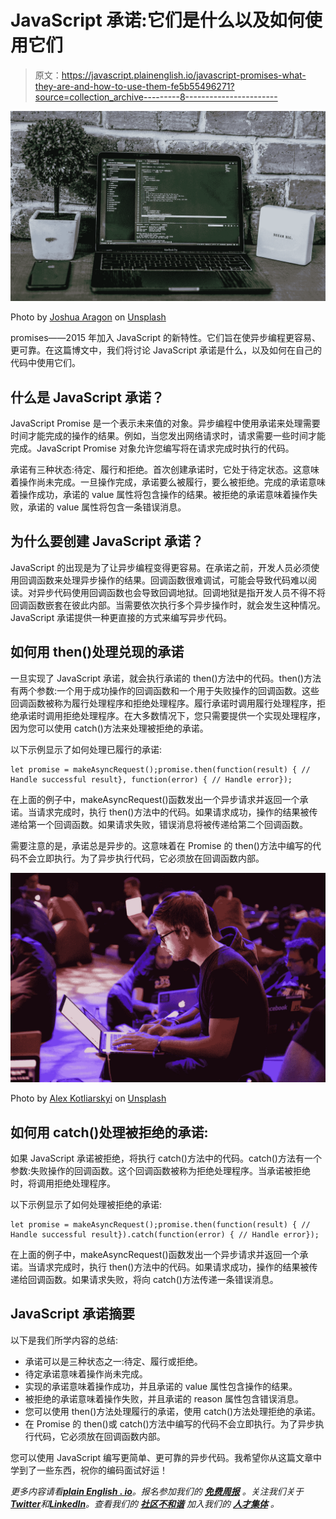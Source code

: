# JavaScript 承诺:它们是什么以及如何使用它们

> 原文：<https://javascript.plainenglish.io/javascript-promises-what-they-are-and-how-to-use-them-fe5b55496271?source=collection_archive---------8----------------------->

![](img/fdfd87987c009fcfcca7439888ba7607.png)

Photo by [Joshua Aragon](https://unsplash.com/@goshua13?utm_source=medium&utm_medium=referral) on [Unsplash](https://unsplash.com?utm_source=medium&utm_medium=referral)

promises——2015 年加入 JavaScript 的新特性。它们旨在使异步编程更容易、更可靠。在这篇博文中，我们将讨论 JavaScript 承诺是什么，以及如何在自己的代码中使用它们。

## 什么是 JavaScript 承诺？

JavaScript Promise 是一个表示未来值的对象。异步编程中使用承诺来处理需要时间才能完成的操作的结果。例如，当您发出网络请求时，请求需要一些时间才能完成。JavaScript Promise 对象允许您编写将在请求完成时执行的代码。

承诺有三种状态:待定、履行和拒绝。首次创建承诺时，它处于待定状态。这意味着操作尚未完成。一旦操作完成，承诺要么被履行，要么被拒绝。完成的承诺意味着操作成功，承诺的 value 属性将包含操作的结果。被拒绝的承诺意味着操作失败，承诺的 value 属性将包含一条错误消息。

## 为什么要创建 JavaScript 承诺？

JavaScript 的出现是为了让异步编程变得更容易。在承诺之前，开发人员必须使用回调函数来处理异步操作的结果。回调函数很难调试，可能会导致代码难以阅读。对异步代码使用回调函数也会导致回调地狱。回调地狱是指开发人员不得不将回调函数嵌套在彼此内部。当需要依次执行多个异步操作时，就会发生这种情况。JavaScript 承诺提供一种更直接的方式来编写异步代码。

## 如何用 then()处理兑现的承诺

一旦实现了 JavaScript 承诺，就会执行承诺的 then()方法中的代码。then()方法有两个参数:一个用于成功操作的回调函数和一个用于失败操作的回调函数。这些回调函数被称为履行处理程序和拒绝处理程序。履行承诺时调用履行处理程序，拒绝承诺时调用拒绝处理程序。在大多数情况下，您只需要提供一个实现处理程序，因为您可以使用 catch()方法来处理被拒绝的承诺。

以下示例显示了如何处理已履行的承诺:

```
let promise = makeAsyncRequest();promise.then(function(result) { // Handle successful result}, function(error) { // Handle error});
```

在上面的例子中，makeAsyncRequest()函数发出一个异步请求并返回一个承诺。当请求完成时，执行 then()方法中的代码。如果请求成功，操作的结果被传递给第一个回调函数。如果请求失败，错误消息将被传递给第二个回调函数。

需要注意的是，承诺总是异步的。这意味着在 Promise 的 then()方法中编写的代码不会立即执行。为了异步执行代码，它必须放在回调函数内部。

![](img/86ab380a50701138f426e3252b1fd72f.png)

Photo by [Alex Kotliarskyi](https://unsplash.com/es/@frantic?utm_source=medium&utm_medium=referral) on [Unsplash](https://unsplash.com?utm_source=medium&utm_medium=referral)

## 如何用 catch()处理被拒绝的承诺:

如果 JavaScript 承诺被拒绝，将执行 catch()方法中的代码。catch()方法有一个参数:失败操作的回调函数。这个回调函数被称为拒绝处理程序。当承诺被拒绝时，将调用拒绝处理程序。

以下示例显示了如何处理被拒绝的承诺:

```
let promise = makeAsyncRequest();promise.then(function(result) { // Handle successful result}).catch(function(error) { // Handle error});
```

在上面的例子中，makeAsyncRequest()函数发出一个异步请求并返回一个承诺。当请求完成时，执行 then()方法中的代码。如果请求成功，操作的结果被传递给回调函数。如果请求失败，将向 catch()方法传递一条错误消息。

## JavaScript 承诺摘要

以下是我们所学内容的总结:

*   承诺可以是三种状态之一:待定、履行或拒绝。
*   待定承诺意味着操作尚未完成。
*   实现的承诺意味着操作成功，并且承诺的 value 属性包含操作的结果。
*   被拒绝的承诺意味着操作失败，并且承诺的 reason 属性包含错误消息。
*   您可以使用 then()方法处理履行的承诺，使用 catch()方法处理拒绝的承诺。
*   在 Promise 的 then()或 catch()方法中编写的代码不会立即执行。为了异步执行代码，它必须放在回调函数内部。

您可以使用 JavaScript 编写更简单、更可靠的异步代码。我希望你从这篇文章中学到了一些东西，祝你的编码面试好运！

*更多内容请看*[***plain English . io***](https://plainenglish.io/)*。报名参加我们的* [***免费周报***](http://newsletter.plainenglish.io/) *。关注我们关于*[***Twitter***](https://twitter.com/inPlainEngHQ)*和*[***LinkedIn***](https://www.linkedin.com/company/inplainenglish/)*。查看我们的* [***社区不和谐***](https://discord.gg/GtDtUAvyhW) *加入我们的* [***人才集体***](https://inplainenglish.pallet.com/talent/welcome) *。*